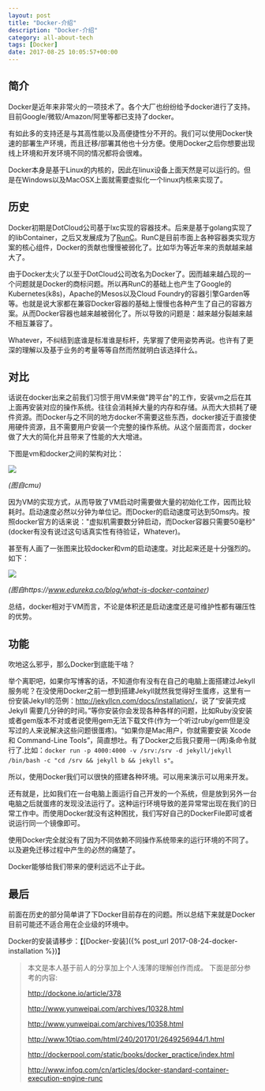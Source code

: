 ```yaml
---
layout: post
title: "Docker-介绍"
description: "Docker-介绍"
category: all-about-tech
tags: [Docker]
date: 2017-08-25 10:05:57+00:00
---
```


## 简介

Docker是近年来非常火的一项技术了。各个大厂也纷纷给予docker进行了支持。目前Google/微软/Amazon/阿里等都已支持了docker。

有如此多的支持还是与其高性能以及高便捷性分不开的。我们可以使用Docker快速的部署生产环境，而且迁移/部署其他也十分方便。使用Docker之后你想要出现线上环境和开发环境不同的情况都将会很难。

Docker本身是基于Linux的内核的，因此在linux设备上面天然是可以运行的。但是在Windows以及MacOSX上面就需要虚拟化一个linux内核来实现了。

## 历史

Docker初期是DotCloud公司基于lxc实现的容器技术。后来是基于golang实现了的libContainer，之后又发展成为了[RunC](https://github.com/opencontainers/runc)。RunC是目前市面上各种容器类实现方案的核心组件，Docker的贡献也慢慢被弱化了。比如华为等近年来的贡献越来越大了。

由于Docker太火了以至于DotCloud公司改名为Docker了。因而越来越凸现的一个问题就是Docker的商标问题。所以再RunC的基础上也产生了Google的Kubernetes(k8s)，Apache的Mesos以及Cloud Foundry的容器引擎Garden等等。也就是说大家都在兼容Docker容器的基础上慢慢也各种产生了自己的容器方案。从而Docker容器也越来越被弱化了。所以导致的问题是：越来越分裂越来越不相互兼容了。

Whatever，不纠结到底谁是标准谁是标杆，先掌握了使用姿势再说。也许有了更深的理解以及基于业务的考量等等自然而然就明白该选择什么。

## 对比

话说在docker出来之前我们习惯于用VM来做"跨平台"的工作，安装vm之后在其上面再安装对应的操作系统。往往会消耗掉大量的内存和存储。从而大大损耗了硬件资源。而Docker与之不同的地方docker不需要这些东西，docker接近于直接使用硬件资源，且不需要用户安装一个完整的操作系统。从这个层面而言，docker做了大大的简化并且带来了性能的大大增进。

下图是vm和docker之间的架构对比：

![](https://insights.sei.cmu.edu/assets/content/VM-Diagram.png)

*(图自cmu)*

因为VM的实现方式，从而导致了VM启动时需要做大量的初始化工作，因而比较耗时。启动速度必然以分钟为单位记。而Docker的启动速度可达到50ms内。按照docker官方的话来说："虚拟机需要数分钟启动，而Docker容器只需要50毫秒"(docker有没有说过这句话真实性有待验证，Whatever)。

甚至有人画了一张图来比较docker和vm的启动速度。对比起来还是十分强烈的。如下：

![](https://cdn.edureka.co/blog/wp-content/uploads/2016/10/VM-vs-Docker-What-is-Docker-Container-Edureka-1.png)

*(图自https://www.edureka.co/blog/what-is-docker-container)*

总结，docker相对于VM而言，不论是体积还是启动速度还是可维护性都有碾压性的优势。

## 功能

吹地这么邪乎，那么Docker到底能干啥？

举个离职吧，如果你写博客的话，不知道你有没有在自己的电脑上面搭建过Jekyll服务呢？在没使用Docker之前一想到搭建Jekyll就然我觉得好生蛋疼，这里有一份安装Jekyll的范例：<http://jekyllcn.com/docs/installation/>，说了“安装完成 Jekyll 需要几分钟的时间。”等你安装你会发现各种各样的问题，比如Ruby没安装或者gem版本不对或者说使用gem无法下载文件(作为一个听过ruby/gem但是没写过的人来说解决这些问题很蛋疼)。“如果你是Mac用户，你就需要安装 Xcode 和 Command-Line Tools”，简直想吐。有了Docker之后我只要用一(两)条命令就行了.比如：`docker run -p 4000:4000 -v /srv:/srv -d jekyll/jekyll /bin/bash -c "cd /srv && jekyll b && jekyll s"`。

所以，使用Docker我们可以很快的搭建各种环境。可以用来演示可以用来开发。

还有就是，比如我们在一台电脑上面运行自己开发的一个系统，但是放到另外一台电脑之后就蛋疼的发现没法运行了。这种运行环境导致的差异常常出现在我们的日常工作中。而使用Docker就没有这种困扰，我们写好自己的DockerFile即可或者说运行同一个镜像即可。

使用Docker完全就没有了因为不同依赖不同操作系统带来的运行环境的不同了。以及避免迁移过程中产生的必然的痛楚了。

Docker能够给我们带来的便利远远不止于此。

## 最后

前面在历史的部分简单讲了下Docker目前存在的问题。所以总结下来就是Docker目前可能还不适合用在企业级的环境中。

Docker的安装请移步：【[Docker-安装]({% post_url 2017-08-24-docker-installation %})】

> 本文是本人基于前人的分享加上个人浅薄的理解创作而成。
> 下面是部分参考的内容:
>
> <http://dockone.io/article/378>
>
> <http://www.yunweipai.com/archives/10328.html>
>
> <http://www.yunweipai.com/archives/10358.html>
>
> <http://www.10tiao.com/html/240/201701/2649256944/1.html>
>
> <http://dockerpool.com/static/books/docker_practice/index.html>
>
> <http://www.infoq.com/cn/articles/docker-standard-container-execution-engine-runc>